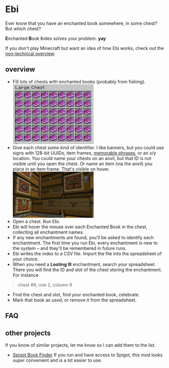 # Ebi

Ever know that you have an enchanted book somewhere,
in some chest? But which chest?

**E**nchanted **B**ook **I**ndex solves your problem.
**yay**

If you don't play Minecraft but want an idea of how Ebi works,
check out the
[non-technical overview](https://github.com/slothbear/ebi/wiki/non-technical-overview).

## overview

* Fill lots of chests with enchanted books (probably from fishing).
<img src="images/large_chest.png"
  alt="large chest filled with enchanted books" width="256">
* Give each chest some kind of identifier. I like banners,
but you could use signs with 128-bit UUIDs, item frames,
[memorable phrases](https://www.youtube.com/watch?v=NFIGX6EfSSc),
or
an x/y location. You could name your chests on an anvil,
but that ID is not visible until you open the chest. Or name an item
(via the anvil) you place in an item frame. That's visible on hover.
<img src="images/chest_ids.png"
  alt="chests with IDs on signs and item frames" width="256">
* Open a chest. Run Ebi.
* Ebi will hover the mouse over each Enchanted Book in the chest,
collecting all enchantment names.
* If any new enchantments are found, you'll be asked to identify
each enchantment. The first time you run Ebi, every enchantment
is new to the system – and they'll be remembered in future runs.
* Ebi writes the index to a CSV file. Import the file
into the spreadsheet of your choice.
* When you need a **Looting III** enchantment, search your spreadsheet.
There you will find the ID and slot of the chest storing the
enchantment. For instance
> chest #9, row 2, column 9
* Find the chest and slot, find your enchanted book, celebrate.
* Mark that book as *used*, or remove it from the spreadsheet.

## FAQ

## other projects
If you know of similar projects, let me know so I can add them to the list.

* [Spigot Book Finder](https://github.com/coreequip/spigot-bookfinder)
If you run and have access to Spigot, this mod looks super convenient
and is a lot easier to use.
